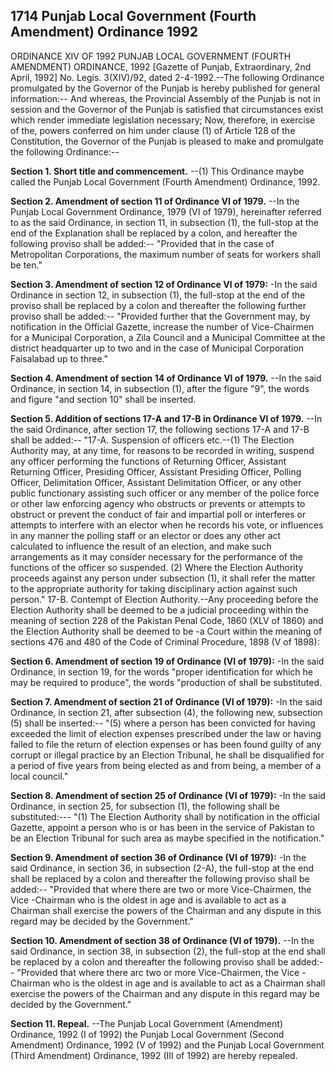 ## 1714 Punjab Local Government (Fourth Amendment) Ordinance 1992
 
ORDINANCE XIV OF 1992
PUNJAB LOCAL GOVERNMENT (FOURTH AMENDMENT) ORDINANCE, 1992
[Gazette of Punjab, Extraordinary, 2nd April, 1992]
No. Legis. 3(XIV)/92, dated 2-4-1992.--The following Ordinance promulgated by the Governor of the Punjab is hereby published for general information:--
And whereas, the Provincial Assembly of the Punjab is not in session and the Governor of the Punjab is satisfied that circumstances exist which render immediate legislation necessary;
Now, therefore, in exercise of the, powers conferred on him under clause (1) of Article 128 of the Constitution, the Governor of the Punjab is pleased to make and promulgate the following Ordinance:--

**Section 1. Short title and commencement.**
--(1) This Ordinance maybe called the Punjab Local Government (Fourth Amendment) Ordinance, 1992.

 

**Section 2. Amendment of section 11 of Ordinance VI of 1979.**
--In the Punjab Local Government Ordinance, 1979 (VI of 1979), hereinafter referred to as the said Ordinance, in section 11, in subsection (1), the full-stop at the end of the Explanation shall be replaced by a colon, and hereafter the following proviso shall be added:--
   "Provided that in the case of Metropolitan Corporations, the maximum number of seats for workers shall be ten."

 

**Section 3. Amendment of section 12 of Ordinance VI of 1979:**
 -In the said Ordinance in section 12, in subsection (1), the full-stop at the end of the proviso shall be replaced by a colon and thereafter the following further proviso shall be added:--
   "Provided further that the Government may, by notification in the Official Gazette, increase the number of Vice-Chairmen for a Municipal Corporation, a Zila Council and a Municipal Committee at the district headquarter up to two and in the case of Municipal Corporation Faisalabad up to three."

 

**Section 4. Amendment of section 14 of Ordinance VI of 1979.**
--In the said Ordinance, in section 14, in subsection (1), after the figure "9", the words and figure "and section 10" shall be inserted.

 

**Section 5. Addition of sections 17-A and 17-B in Ordinance VI of 1979.**
--In the said Ordinance, after section 17, the following sections 17-A and 17-B shall be added:--
   "17-A. Suspension of officers etc.--(1) The Election Authority may, at any time, for reasons to be recorded in writing, suspend any officer performing the functions of Returning Officer, Assistant Returning Officer, Presiding Officer, Assistant Presiding Officer, Polling Officer, Delimitation Officer, Assistant Delimitation Officer, or any other public functionary assisting such officer or any member of the police force or other law enforcing agency who obstructs or prevents or attempts to obstruct or prevent the conduct of fair and impartial poll or interferes or attempts to interfere with an elector when he records his vote, or influences in any manner the polling staff or an elector or does any other act calculated to influence the result of an election, and make such arrangements as it may consider necessary for the performance of the functions of the officer so suspended.
   (2) Where the Election Authority proceeds against any person under subsection (1), it shall refer the matter to the appropriate authority for taking disciplinary action against such person."
   17-B. Contempt of Election Authority.--Any proceeding before the Election Authority shall be deemed to be a judicial proceeding within the meaning of section 228 of the Pakistan Penal Code, 1860 (XLV of 1860) and the Election Authority shall be deemed to be -a Court within the meaning of sections 476 and 480 of the Code of Criminal Procedure, 1898 (V of 1898):

 

**Section 6. Amendment of section 19 of Ordinance (VI of 1979):**
 -In the said Ordinance, in section 19, for the words "proper identification for which he may be required to produce", the words "production of shall be substituted.

 

**Section 7. Amendment of section 21 of Ordinance (VI of 1979):**
 -In the said Ordinance, in section 21, after subsection (4), the following new, subsection (5) shall be inserted:--
   "(5) where a person has been convicted for having exceeded the limit of election expenses prescribed under the law or having failed to file the return of election expenses or has been found guilty of any corrupt or illegal practice by an Election Tribunal, he shall be disqualified for a period of five years from being elected as and from being, a member of a local council."

 

**Section 8. Amendment of section 25 of Ordinance (VI of 1979):**
 -In the said Ordinance, in section 25, for subsection (1), the following shall be substituted:---
   "(1) The Election Authority shall by notification in the official Gazette, appoint a person who is or has been in the service of Pakistan to be an Election Tribunal for such area as maybe specified in the notification."

 

**Section 9. Amendment of section 36 of Ordinance (VI of 1979):**
 -In the said Ordinance, in section 36, in subsection (2-A), the full-stop at the end shall be replaced by a colon and thereafter the following proviso shall be added:--
   "Provided that where there are two or more Vice-Chairmen, the Vice -Chairman who is the oldest in age and is available to act as a Chairman shall exercise the powers of the Chairman and any dispute in this regard may be decided by the Government."

 

**Section 10. Amendment of section 38 of Ordinance (VI of 1979).**
--In the said Ordinance, in section 38, in subsection (2), the full-stop at the end shall be replaced by a colon and thereafter the following proviso shall be added:--
    "Provided that where there arc two or more Vice-Chairmen, the Vice -Chairman who is the oldest in age and is available to act as a Chairman shall exercise the powers of the Chairman and any dispute in this regard may be decided by the Government."

 

**Section 11. Repeal.**
--The Punjab Local Government (Amendment) Ordinance, 1992 (I of 1992) the Punjab Local Government (Second Amendment) Ordinance, 1992 (V of 1992) and the Punjab Local Government (Third Amendment) Ordinance, 1992 (III of 1992) are hereby repealed.

